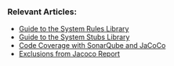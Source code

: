 ### Relevant Articles:

- [Guide to the System Rules Library](https://www.surya.com/java-system-rules-junit)
- [Guide to the System Stubs Library](https://www.surya.com/java-system-stubs)
- [Code Coverage with SonarQube and JaCoCo](https://www.surya.com/sonarqube-jacoco-code-coverage)
- [Exclusions from Jacoco Report](https://www.surya.com/jacoco-report-exclude)
